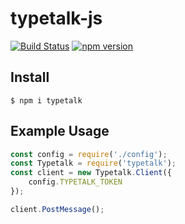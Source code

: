 typetalk-js
===

[![Build Status](https://travis-ci.com/is2ei/typetalk-js.svg?branch=master)][travis]
[![npm version](https://img.shields.io/npm/v/typetalk-js.svg)][npm]

[travis]: https://travis-ci.com/is2ei/typetalk-js
[npm]: https://badge.fury.io/js/typetalk-js

## Install

```
$ npm i typetalk
```

## Example Usage

```javascript
const config = require('./config');
const Typetalk = require('typetalk');
const client = new Typetalk.Client({
    config.TYPETALK_TOKEN
});

client.PostMessage();
```
